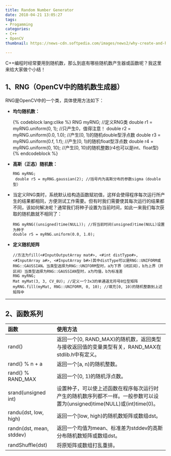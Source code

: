 ```yaml
---
title: Random Number Generator
date: 2018-04-21 13:05:27
tags:
- Progamming
categories: 
- C++
- OpenCV
thumbnail: https://news-cdn.softpedia.com/images/news2/why-create-and-how-to-use-random-numbers-in-windows-484903-4.jpg

---
```


C++编程时经常要用到随机数，那么到底有哪些随机数产生器或函数呢？我这里来给大家做个小结！

<!--more-->


## 1、RNG（OpenCV中的随机数生成器）
RNG是OpenCV中的一个类，具体使用方法如下：

 - **均匀随机数：**

	{% codeblock lang:clike %}
	RNG myRNG; //定义RNG类
	double r1 = myRNG.uniform(0, 1); //只产生0，值得注意！
	double r2 = myRNG.uniform(0.0, 1.0); //产生[0, 1)的随机double型浮点数
	double r3 = myRNG.uniform(0.f, 1.f); //产生[0, 1)的随机float型浮点数
	double r4 = myRNG.uniform(0, 10); //产生[0, 10)的随机整数(r4也可以是int、float型)
	{% endcodeblock %}


 - **高斯（正态）随机数：**


	<pre><code class="lang-c++">RNG myRNG;
	double r5 = myRNG.gaussian(2); //括号内为高斯分布的参数sigma（double型）</code></pre>


 - 当定义RNG类时，系统默认给构造函数赋初值，这样会使得程序每次运行所产生的结果都相同，方便测试工作需要。但有时我们需要使其每次运行的结果都不同，该如何解决呢？通常我们将种子设置为当前时间，如此一来我们每次获取的随机数就不相同了：


	```
	RNG myRNG((unsigned)time(NULL)); //将当前时间(unsigned)time(NULL)设置为种子
	double r5 = myRNG.uniform(0.0, 1.0); 
	```


 - **定义随机矩阵**


	```
	//方法为fill(<#InputOutputArray mat#>, <#int distType#>, <#InputArray a#>, <#InputArray b#>)其中distType可以是RNG::UNIFORM或RNG::GAUSSIAN。当类型选择为RNG::UNIFORM型时，a为下界（闭区间），b为上界（开区间）当类型选择为RNG::GAUSSIAN型时，a为均值，b为标准差
	RNG myRNG; 
	Mat myMat(3, 3, CV_8U); //定义一个3x3的单通道无符号8位型矩阵
	myRNG.fill(myMat, RNG::UNIFORM, 0, 10); //填充[0, 10)的随机整数到上述矩阵中
	```

------------------------

## 2、函数系列

| **函数** | **使用方法** |
| :--- | :--- |
| rand() | 返回一个[0, RAND_MAX)的随机数，返回类型与接收返回值的变量类型有关，RAND_MAX在stdlib.h中有定义。 |
| rand() % n + a | 返回一个[a, n)的随机整数。 |
| rand() % RAND_MAX | 返回一个[0, 1)的随机浮点数。 |
| srand(unsigned int) | 设置种子，可以使上述函数在程序每次运行时产生的随机数序列都不一样。一般参数可以设置为(unsigned)time(NULL)或(int)time(0)。 |
| randu(dst, low, high) | 返回一个[low, high)的随机数矩阵或数组dst。 |
| randn(dst, mean, stddev) | 返回一个均值为mean、标准差为stddev的高斯分布随机数矩阵或数组dst。 |
| randShuffle(dst) | 将原矩阵或数组打乱重排。 |

